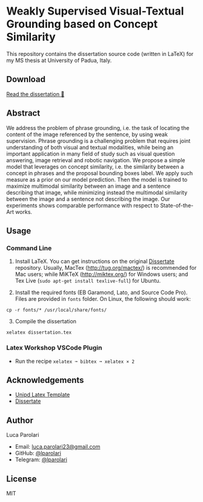 # Weakly Supervised Visual-Textual Grounding based on Concept Similarity

This repository contains the dissertation source code (written in
LaTeX) for my MS thesis at University of Padua, Italy.

## Download

[Read the dissertation 🚀](https://github.com/lparolari/master-thesis/releases/latest/download/thesis.pdf)

## Abstract

We address the problem of phrase grounding, i.e. the task of locating
the content of the image referenced by the sentence, by using weak
supervision. Phrase grounding is a challenging problem that requires
joint understanding of both visual and textual modalities, while being
an important application in many field of study such as visual
question answering, image retrieval and robotic navigation. We propose
a simple model that leverages on concept similarity, i.e. the
similarity between a concept in phrases and the proposal bounding
boxes label. We apply such measure as a prior on our model prediction.
Then the model is trained to maximize multimodal similarity between an
image and a sentence describing that image, while minimizing instead
the multimodal similarity between the image and a sentence not
describing the image. Our experiments shows comparable performance
with respect to State-of-the-Art works.

## Usage

### Command Line

1. Install LaTeX. You can get instructions on the original
   [Dissertate](https://github.com/suchow/Dissertate) repository.
   Usually, MacTex (http://tug.org/mactex/) is recommended for Mac
   users; while MiKTeX (http://miktex.org/) for Windows users; and Tex
   Live (`sudo apt-get install texlive-full`) for Ubuntu.

2. Install the required fonts (EB Garamond, Lato, and Source Code
   Pro). Files are provided in `fonts` folder. On Linux, the following
   should work:
```
cp -r fonts/* /usr/local/share/fonts/
```

3. Compile the dissertation
```
xelatex dissertation.tex
```

### Latex Workshop VSCode Plugin

* Run the recipe `xelatex ➞ bibtex ➞ xelatex × 2`

## Acknowledgements

* [Unipd Latex Template](https://github.com/mychele/unipd-latex-template)
*  [Dissertate](https://github.com/suchow/Dissertate)

## Author

Luca Parolari

- Email: [luca.parolari23@gmail.com](mailto:luca.parolari23@gmail.com)
- GitHub: [@lparolari](https://github.com/lparolari)
- Telegram: [@lparolari](https://t.me/lparolari)

## License

MIT
